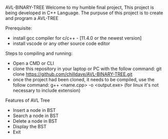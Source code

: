  AVL-BINARY-TREE 
Welcome to my humble final project, This project is being developed in C++ Language.
The purpuse of this project is to create and program a AVL-TREE

Prerequisite:
- install gcc compiler for c/c++ - [11.4.0  or the newest version]
- install vscode or any other source code editor

Steps to compiling and running:

- Open a CMD or CLI
- clone this repository in your laptop or PC with the follow command:
  git clone https://github.com/chilldave/AVL-BINARY-TREE.git
- once the project had been cloned, it needs to be compiled, use the follow command:
  g++ <name.cpp> -o <output.exe>   (for linux it's not necessary to include extension)

Features of AVL Tree
- Insert a node in BST
- Search a node in BST
- Delete a node in BST
- Display the BST
- Exit